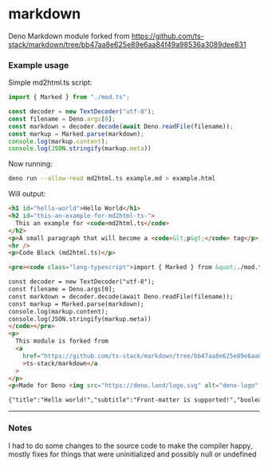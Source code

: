 # markdown

Deno Markdown module forked from https://github.com/ts-stack/markdown/tree/bb47aa8e625e89e6aa84f49a98536a3089dee831

### Example usage

Simple md2html.ts script:

```typescript
import { Marked } from "./mod.ts";

const decoder = new TextDecoder("utf-8");
const filename = Deno.args[0];
const markdown = decoder.decode(await Deno.readFile(filename));
const markup = Marked.parse(markdown);
console.log(markup.content);
console.log(JSON.stringify(markup.meta))
```

Now running:

```bash
deno run --allow-read md2html.ts example.md > example.html
```

Will output:

```html
<h1 id="hello-world">Hello World</h1>
<h2 id="this-an-example-for-md2html-ts-">
  This an example for <code>md2html.ts</code>
</h2>
<p>A small paragraph that will become a <code>&lt;p&gt;</code> tag</p>
<hr />
<p>Code Block (md2html.ts)</p>

<pre><code class="lang-typescript">import { Marked } from &quot;./mod.ts&quot;;

const decoder = new TextDecoder("utf-8");
const filename = Deno.args[0];
const markdown = decoder.decode(await Deno.readFile(filename));
const markup = Marked.parse(markdown);
console.log(markup.content);
console.log(JSON.stringify(markup.meta))
</code></pre>
<p>
  This module is forked from
  <a
    href="https://github.com/ts-stack/markdown/tree/bb47aa8e625e89e6aa84f49a98536a3089dee831"
    >ts-stack/markdown</a
  >
</p>
<p>Made for Deno <img src="https://deno.land/logo.svg" alt="deno-logo" /></p>

{"title":"Hello world!","subtitle":"Front-matter is supported!","boolean":true,"list-example":["this","is",{"a":"list"}]}
```

---

### Notes

I had to do some changes to the source code to make the compiler happy, mostly fixes for things that were uninitialized and possibly null or undefined
